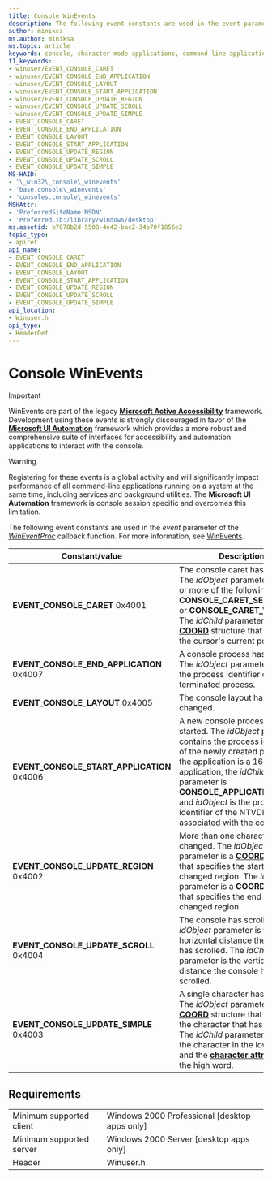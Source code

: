 ```yaml
---
title: Console WinEvents
description: The following event constants are used in the event parameter of the WinEventProc callback function. For more information, see WinEvents.
author: miniksa
ms.author: miniksa
ms.topic: article
keywords: console, character mode applications, command line applications, terminal applications, console api
f1_keywords:
- winuser/EVENT_CONSOLE_CARET
- winuser/EVENT_CONSOLE_END_APPLICATION
- winuser/EVENT_CONSOLE_LAYOUT
- winuser/EVENT_CONSOLE_START_APPLICATION
- winuser/EVENT_CONSOLE_UPDATE_REGION
- winuser/EVENT_CONSOLE_UPDATE_SCROLL
- winuser/EVENT_CONSOLE_UPDATE_SIMPLE
- EVENT_CONSOLE_CARET
- EVENT_CONSOLE_END_APPLICATION
- EVENT_CONSOLE_LAYOUT
- EVENT_CONSOLE_START_APPLICATION
- EVENT_CONSOLE_UPDATE_REGION
- EVENT_CONSOLE_UPDATE_SCROLL
- EVENT_CONSOLE_UPDATE_SIMPLE
MS-HAID:
- '\_win32\_console\_winevents'
- 'base.console\_winevents'
- 'consoles.console\_winevents'
MSHAttr:
- 'PreferredSiteName:MSDN'
- 'PreferredLib:/library/windows/desktop'
ms.assetid: b7078b2d-5508-4e42-bac2-34b70f1856e2
topic_type:
- apiref
api_name:
- EVENT_CONSOLE_CARET
- EVENT_CONSOLE_END_APPLICATION
- EVENT_CONSOLE_LAYOUT
- EVENT_CONSOLE_START_APPLICATION
- EVENT_CONSOLE_UPDATE_REGION
- EVENT_CONSOLE_UPDATE_SCROLL
- EVENT_CONSOLE_UPDATE_SIMPLE
api_location:
- Winuser.h
api_type:
- HeaderDef
---
```


# Console WinEvents

> [!IMPORTANT]
> WinEvents are part of the legacy **[Microsoft Active Accessibility](https://docs.microsoft.com/windows/win32/winauto/microsoft-active-accessibility)** framework. Development using these events is strongly discouraged in favor of the **[Microsoft UI Automation](https://docs.microsoft.com/windows/win32/winauto/entry-uiauto-win32)** framework which provides a more robust and comprehensive suite of interfaces for accessibility and automation applications to interact with the console. 

> [!WARNING]
> Registering for these events is a global activity and will significantly impact performance of all command-line applications running on a system at the same time, including services and background utilities. The **Microsoft UI Automation** framework is console session specific and overcomes this limitation.

The following event constants are used in the *event* parameter of the [*WinEventProc*](https://msdn.microsoft.com/library/windows/desktop/dd373885(v=vs.85).aspx) callback function. For more information, see [WinEvents](https://msdn.microsoft.com/library/windows/desktop/dd373889).

| Constant/value | Description |
|-|-|
| **EVENT_CONSOLE_CARET** 0x4001 | The console caret has moved. The *idObject* parameter is one or more of the following values: **CONSOLE_CARET_SELECTION** or **CONSOLE_CARET_VISIBLE**. The *idChild* parameter is a **[COORD](coord-str.md)** structure that specifies the cursor's current position. |
| **EVENT_CONSOLE_END_APPLICATION** 0x4007 | A console process has exited. The *idObject* parameter contains the process identifier of the terminated process. |
| **EVENT_CONSOLE_LAYOUT** 0x4005 | The console layout has changed. |
| **EVENT_CONSOLE_START_APPLICATION** 0x4006 | A new console process has started. The *idObject* parameter contains the process identifier of the newly created process. If the application is a 16-bit application, the *idChild* parameter is **CONSOLE_APPLICATION_16BIT** and *idObject* is the process identifier of the NTVDM session associated with the console. |
|**EVENT_CONSOLE_UPDATE_REGION** 0x4002 | More than one character has changed. The  *idObject* parameter is a **[COORD](coord-str.md)** structure that specifies the start of the changed region. The *idChild* parameter is a **COORD** structure that specifies the end of the changed region. |
|**EVENT_CONSOLE_UPDATE_SCROLL** 0x4004 | The console has scrolled. The *idObject* parameter is the horizontal distance the console has scrolled. The *idChild* parameter is the vertical distance the console has scrolled. |
|**EVENT_CONSOLE_UPDATE_SIMPLE** 0x4003 | A single character has changed. The *idObject* parameter is a **[COORD](coord-str.md)** structure that specifies the character that has changed. The *idChild* parameter specifies the character in the low word and the **[character attributes](console-screen-buffers.md#character-attributes)** in the high word. |

## Requirements

| | |
|-|-|
| Minimum supported client | Windows 2000 Professional \[desktop apps only\] |
| Minimum supported server | Windows 2000 Server \[desktop apps only\] |
| Header | Winuser.h |
